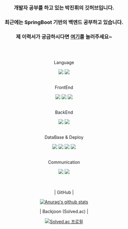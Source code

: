 <div align="center">
  
  ### 개발자 공부를 하고 있는 박진휘의 깃허브입니다.
  ### 최근에는 SpringBoot 기반의 백엔드 공부하고 있습니다.
  ### 제 이력서가 궁금하시다면 [여기](https://ritzy-adapter-b93.notion.site/9f67a93628ac4e0d840d966df80dff4b)를 눌러주세요~
  
</br>

<div align="center"><br/>
  <p>Language</p>
<img src="https://img.shields.io/badge/JAVA-3776AB?style=for-the-badge&logoColor=white"> 
<img src="https://img.shields.io/badge/Python-3776AB?style=for-the-badge&logo=Python&logoColor=white">
</div>
<div align="center"><br/>
  <p>FrontEnd</p>
<img src="https://img.shields.io/badge/HTML5-E34F26?style=for-the-badge&logo=HTML5&logoColor=white">
<img src="https://img.shields.io/badge/CSS3-1572B6?style=for-the-badge&logo=CSS3&logoColor=white">
<img src="https://img.shields.io/badge/JavaScript-F7DF1E?style=for-the-badge&logo=JavaScript&logoColor=white">
</div>
<div align="center"><br/>
  <p>BackEnd</p>
<img src="https://img.shields.io/badge/JSP-3776AB?style=for-the-badge&logoColor=white">
<img src="https://img.shields.io/badge/Spring-6DB33F?style=for-the-badge&logo=Spring&logoColor=white">
</div>
<div align="center"><br/>
  <p>DataBase & Deploy</p>
<img src="https://img.shields.io/badge/MySQL-4479A1?style=for-the-badge&logo=MySQL&logoColor=white">
<img src="https://img.shields.io/badge/MariaDB-003545?style=for-the-badge&logo=MariaDB&logoColor=white">
<img src="https://img.shields.io/badge/AmazonAWS-232F3E?style=for-the-badge&logo=AmazonAWS&logoColor=white">
<img src="https://img.shields.io/badge/Linux-FCC624?style=for-the-badge&logo=Linux&logoColor=white">
</div>
<div align="center"><br/>
  <p>Communication</p>
<img src="https://img.shields.io/badge/Slack-4A154B?style=for-the-badge&logo=Slack&logoColor=white">
<img src="https://img.shields.io/badge/Discord-5865F2?style=for-the-badge&logo=Discord&logoColor=white">
</div>

<div><br/><br/></div>

<div align="center">
  
  <p>| GitHub |</p>
  
  [![Anurag's github stats](https://github-readme-stats.vercel.app/api?username=blackhane)](https://github.com/anuraghazra/github-readme-stats)
  
</div>

<div align="center">
  
<p>| Backjoon (Solved.ac) |</p>
  
[![Solved.ac
프로필](http://mazassumnida.wtf/api/v2/generate_badge?boj=black_hana)](https://solved.ac/black_hana)
  
</div>
